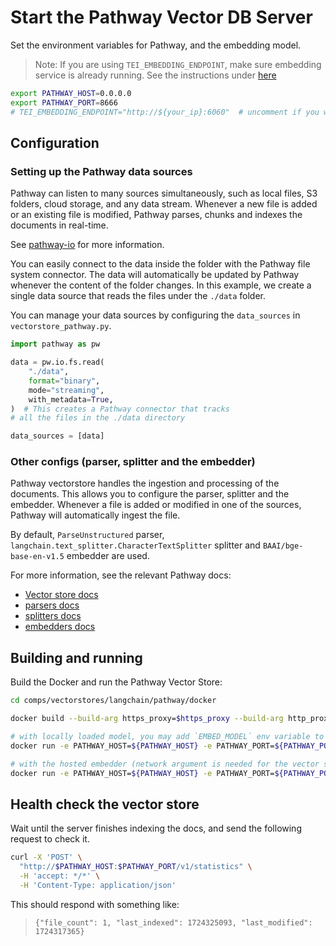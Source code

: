 # Start the Pathway Vector DB Server

Set the environment variables for Pathway, and the embedding model.

> Note: If you are using `TEI_EMBEDDING_ENDPOINT`, make sure embedding service is already running.
> See the instructions under [here](../../retrievers/pathway/langchain/README.md)

```bash
export PATHWAY_HOST=0.0.0.0
export PATHWAY_PORT=8666
# TEI_EMBEDDING_ENDPOINT="http://${your_ip}:6060"  # uncomment if you want to use the hosted embedding service, example: "http://127.0.0.1:6060"
```

## Configuration

### Setting up the Pathway data sources

Pathway can listen to many sources simultaneously, such as local files, S3 folders, cloud storage, and any data stream. Whenever a new file is added or an existing file is modified, Pathway parses, chunks and indexes the documents in real-time.

See [pathway-io](https://pathway.com/developers/api-docs/pathway-io) for more information.

You can easily connect to the data inside the folder with the Pathway file system connector. The data will automatically be updated by Pathway whenever the content of the folder changes. In this example, we create a single data source that reads the files under the `./data` folder.

You can manage your data sources by configuring the `data_sources` in `vectorstore_pathway.py`.

```python
import pathway as pw

data = pw.io.fs.read(
    "./data",
    format="binary",
    mode="streaming",
    with_metadata=True,
)  # This creates a Pathway connector that tracks
# all the files in the ./data directory

data_sources = [data]
```

### Other configs (parser, splitter and the embedder)

Pathway vectorstore handles the ingestion and processing of the documents.
This allows you to configure the parser, splitter and the embedder.
Whenever a file is added or modified in one of the sources, Pathway will automatically ingest the file.

By default, `ParseUnstructured` parser, `langchain.text_splitter.CharacterTextSplitter` splitter and `BAAI/bge-base-en-v1.5` embedder are used.

For more information, see the relevant Pathway docs:

- [Vector store docs](https://pathway.com/developers/api-docs/pathway-xpacks-llm/vectorstore)
- [parsers docs](https://pathway.com/developers/api-docs/pathway-xpacks-llm/parsers)
- [splitters docs](https://pathway.com/developers/api-docs/pathway-xpacks-llm/splitters)
- [embedders docs](https://pathway.com/developers/api-docs/pathway-xpacks-llm/embedders)

## Building and running

Build the Docker and run the Pathway Vector Store:

```bash
cd comps/vectorstores/langchain/pathway/docker

docker build --build-arg https_proxy=$https_proxy --build-arg http_proxy=$http_proxy -t opea/vectorstore-pathway:latest .

# with locally loaded model, you may add `EMBED_MODEL` env variable to configure the model.
docker run -e PATHWAY_HOST=${PATHWAY_HOST} -e PATHWAY_PORT=${PATHWAY_PORT} -e http_proxy=$http_proxy -e https_proxy=$https_proxy -v ./data:/app/data -p ${PATHWAY_PORT}:${PATHWAY_PORT} opea/vectorstore-pathway:latest

# with the hosted embedder (network argument is needed for the vector server to reach to the embedding service)
docker run -e PATHWAY_HOST=${PATHWAY_HOST} -e PATHWAY_PORT=${PATHWAY_PORT} -e TEI_EMBEDDING_ENDPOINT=${TEI_EMBEDDING_ENDPOINT} -e http_proxy=$http_proxy -e https_proxy=$https_proxy -v ./data:/app/data -p ${PATHWAY_PORT}:${PATHWAY_PORT} --network="host" opea/vectorstore-pathway:latest
```

## Health check the vector store

Wait until the server finishes indexing the docs, and send the following request to check it.

```bash
curl -X 'POST' \
  "http://$PATHWAY_HOST:$PATHWAY_PORT/v1/statistics" \
  -H 'accept: */*' \
  -H 'Content-Type: application/json'
```

This should respond with something like:

> `{"file_count": 1, "last_indexed": 1724325093, "last_modified": 1724317365}`
